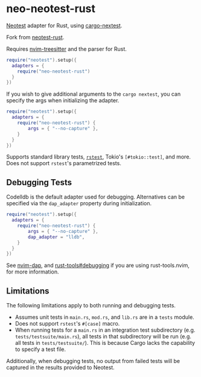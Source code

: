 # neo-neotest-rust

[Neotest](https://github.com/rcarriga/neotest) adapter for Rust, using
[cargo-nextest](https://nexte.st/).

Fork from [neotest-rust](https://github.com/rouge8/neotest-rust).

Requires [nvim-treesitter](https://github.com/nvim-treesitter/nvim-treesitter)
and the parser for Rust.

```lua
require("neotest").setup({
  adapters = {
    require("neo-neotest-rust")
  }
})
```

If you wish to give additional arguments to the `cargo nextest`,
you can specify the args when initializing the adapter.

```lua
require("neotest").setup({
  adapters = {
    require("neo-neotest-rust") {
        args = { "--no-capture" },
    }
  }
})
```

Supports standard library tests, [`rstest`](https://github.com/la10736/rstest),
Tokio's `[#tokio::test]`, and more. Does not support `rstest`'s parametrized
tests.

## Debugging Tests

Codelldb is the default adapter used for debugging.
Alternatives can be specified via the `dap_adapter` property during initialization.

```lua
require("neotest").setup({
  adapters = {
    require("neo-neotest-rust") {
        args = { "--no-capture" },
        dap_adapter = "lldb",
    }
  }
})
```

See [nvim-dap](https://github.com/mfussenegger/nvim-dap/wiki/Debug-Adapter-installation),
and [rust-tools#debugging](https://github.com/simrat39/rust-tools.nvim/wiki/Debugging) if you are using rust-tools.nvim,
for more information.

## Limitations

The following limitations apply to both running and debugging tests.

- Assumes unit tests in `main.rs`, `mod.rs`, and `lib.rs` are in a `tests`
  module.
- Does not support `rstest`'s `#[case]` macro.
- When running tests for a `main.rs` in an integration test subdirectory (e.g.
  `tests/testsuite/main.rs`), all tests in that subdirectory will be run (e.g.
  all tests in `tests/testsuite/`). This is because Cargo lacks the capability
  to specify a test file.

Additionally, when debugging tests, no output from failed tests will be captured in the results provided to Neotest.
